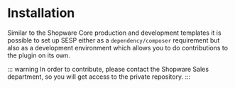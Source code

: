 # Installation

Similar to the Shopware Core production and development templates it is possible to set up SESP either as a `dependency/composer` requirement but also as a development environment which allows you to do contributions to the plugin on its own.

::: warning
In order to contribute, please contact the Shopware Sales department, so you will get access to the private repository.
:::
